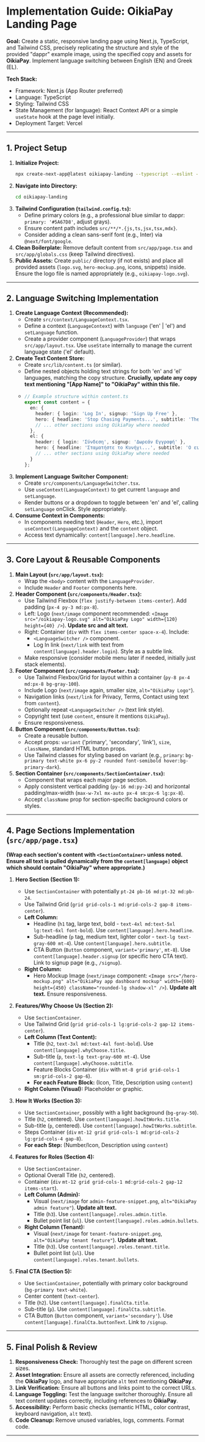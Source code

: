 # Implementation Guide: OikiaPay Landing Page

**Goal:** Create a static, responsive landing page using Next.js, TypeScript, and Tailwind CSS, precisely replicating the structure and style of the provided "dappr" example image, using the specified copy and assets for **OikiaPay**. Implement language switching between English (EN) and Greek (EL).

**Tech Stack:**
*   Framework: Next.js (App Router preferred)
*   Language: TypeScript
*   Styling: Tailwind CSS
*   State Management (for language): React Context API or a simple `useState` hook at the page level initially.
*   Deployment Target: Vercel

---

## 1. Project Setup

1.  **Initialize Project:**
    ```bash
    npx create-next-app@latest oikiapay-landing --typescript --eslint --tailwind --src-dir --app --import-alias "@/*"
    ```
2.  **Navigate into Directory:**
    ```bash
    cd oikiapay-landing
    ```
3.  **Tailwind Configuration (`tailwind.config.ts`):**
    *   Define primary colors (e.g., a professional blue similar to dappr: `primary: '#5A67D8'`, adjust grays).
    *   Ensure content path includes `src/**/*.{js,ts,jsx,tsx,mdx}`.
    *   Consider adding a clean sans-serif font (e.g., Inter) via `@next/font/google`.
4.  **Clean Boilerplate:** Remove default content from `src/app/page.tsx` and `src/app/globals.css` (keep Tailwind directives).
5.  **Public Assets:** Create `public/` directory (if not exists) and place all provided assets (`logo.svg`, `hero-mockup.png`, icons, snippets) inside. Ensure the logo file is named appropriately (e.g., `oikiapay-logo.svg`).

---

## 2. Language Switching Implementation

1.  **Create Language Context (Recommended):**
    *   Create `src/context/LanguageContext.tsx`.
    *   Define a context (`LanguageContext`) with `language` ('en' | 'el') and `setLanguage` function.
    *   Create a provider component (`LanguageProvider`) that wraps `src/app/layout.tsx`. Use `useState` internally to manage the current language state ('el' default).
2.  **Create Text Content Store:**
    *   Create `src/lib/content.ts` (or similar).
    *   Define nested objects holding text strings for both 'en' and 'el' languages, matching the copy structure. **Crucially, update any copy text mentioning "[App Name]" to "OikiaPay" within this file.**
    *   ```typescript
        // Example structure within content.ts
        export const content = {
          en: {
            header: { login: 'Log In', signup: 'Sign Up Free' },
            hero: { headline: 'Stop Chasing Payments...', subtitle: 'The easiest way... All in one place with OikiaPay.' },
            // ... other sections using OikiaPay where needed
          },
          el: {
            header: { login: 'Σύνδεση', signup: 'Δωρεάν Εγγραφή' },
            hero: { headline: 'Σταματήστε το Κυνήγι...', subtitle: 'Ο ευκολότερος τρόπος... Όλα σε ένα μέρος με το OikiaPay.' },
            // ... other sections using OikiaPay where needed
          }
        };
        ```
3.  **Implement Language Switcher Component:**
    *   Create `src/components/LanguageSwitcher.tsx`.
    *   Use `useContext(LanguageContext)` to get current `language` and `setLanguage`.
    *   Render buttons or a dropdown to toggle between 'en' and 'el', calling `setLanguage` onClick. Style appropriately.
4.  **Consume Context in Components:**
    *   In components needing text (`Header`, `Hero`, etc.), import `useContext(LanguageContext)` and the `content` object.
    *   Access text dynamically: `content[language].hero.headline`.

---

## 3. Core Layout & Reusable Components

1.  **Main Layout (`src/app/layout.tsx`):**
    *   Wrap the `<body>` content with the `LanguageProvider`.
    *   Include `Header` and `Footer` components here.
2.  **Header Component (`src/components/Header.tsx`):**
    *   Use Tailwind Flexbox (`flex justify-between items-center`). Add padding (`px-4 py-3 md:px-8`).
    *   Left: Logo (`next/image` component recommended: `<Image src="/oikiapay-logo.svg" alt="OikiaPay Logo" width={120} height={40} />`). **Update src and alt text.**
    *   Right: Container (`div` with `flex items-center space-x-4`). Include:
        *   `<LanguageSwitcher />` component.
        *   Log In link (`next/link` with text from `content[language].header.login`). Style as a subtle link.
    *   Make responsive (consider mobile menu later if needed, initially just stack elements).
3.  **Footer Component (`src/components/Footer.tsx`):**
    *   Use Tailwind Flexbox/Grid for layout within a container (`py-8 px-4 md:px-8 bg-gray-100`).
    *   Include Logo (`next/image` again, smaller size, `alt="OikiaPay Logo"`).
    *   Navigation links (`next/link` for Privacy, Terms, Contact using text from `content`).
    *   Optionally repeat `<LanguageSwitcher />` (text link style).
    *   Copyright text (use `content`, ensure it mentions `OikiaPay`).
    *   Ensure responsiveness.
4.  **Button Component (`src/components/Button.tsx`):**
    *   Create a reusable button.
    *   Accept props: `variant` ('primary', 'secondary', 'link'), `size`, `className`, standard HTML button props.
    *   Use Tailwind classes for styling based on variant (e.g., `primary`: `bg-primary text-white px-6 py-2 rounded font-semibold hover:bg-primary-dark`).
5.  **Section Container (`src/components/SectionContainer.tsx`):**
    *   Component that wraps each major page section.
    *   Apply consistent vertical padding (`py-16 md:py-24`) and horizontal padding/max-width (`max-w-7xl mx-auto px-4 sm:px-6 lg:px-8`).
    *   Accept `className` prop for section-specific background colors or styles.

---

## 4. Page Sections Implementation (`src/app/page.tsx`)

**(Wrap each section's content with `<SectionContainer>` unless noted. Ensure all text is pulled dynamically from the `content[language]` object which should contain "OikiaPay" where appropriate.)**

1.  **Hero Section (Section 1):**
    *   Use `SectionContainer` with potentially `pt-24 pb-16 md:pt-32 md:pb-24`.
    *   Use Tailwind Grid (`grid grid-cols-1 md:grid-cols-2 gap-8 items-center`).
    *   **Left Column:**
        *   Headline (`h1` tag, large text, bold - `text-4xl md:text-5xl lg:text-6xl font-bold`). Use `content[language].hero.headline`.
        *   Sub-headline (`p` tag, medium text, lighter color - `text-lg text-gray-600 mt-4`). Use `content[language].hero.subtitle`.
        *   CTA Button (`Button` component, `variant='primary'`, `mt-8`). Use `content[language].header.signup` (or specific hero CTA text). Link to signup page (e.g., `/signup`).
    *   **Right Column:**
        *   Hero Mockup Image (`next/image` component: `<Image src="/hero-mockup.png" alt="OikiaPay app dashboard mockup" width={600} height={450} className="rounded-lg shadow-xl" />`). **Update alt text.** Ensure responsiveness.

2.  **Features/Why Choose Us (Section 2):**
    *   Use `SectionContainer`.
    *   Use Tailwind Grid (`grid grid-cols-1 lg:grid-cols-2 gap-12 items-center`).
    *   **Left Column (Text Content):**
        *   Title (`h2`, `text-3xl md:text-4xl font-bold`). Use `content[language].whyChoose.title`.
        *   Sub-title (`p`, `text-lg text-gray-600 mt-4`). Use `content[language].whyChoose.subtitle`.
        *   Feature Blocks Container (`div` with `mt-8 grid grid-cols-1 sm:grid-cols-2 gap-6`).
        *   **For each Feature Block:** (Icon, Title, Description using `content`)
    *   **Right Column (Visual):** Placeholder or graphic.

3.  **How It Works (Section 3):**
    *   Use `SectionContainer`, possibly with a light background (`bg-gray-50`).
    *   Title (`h2`, centered). Use `content[language].howItWorks.title`.
    *   Sub-title (`p`, centered). Use `content[language].howItWorks.subtitle`.
    *   Steps Container (`div` `mt-12 grid grid-cols-1 md:grid-cols-2 lg:grid-cols-4 gap-8`).
    *   **For each Step:** (Number/Icon, Description using `content`)

4.  **Features for Roles (Section 4):**
    *   Use `SectionContainer`.
    *   Optional Overall Title (`h2`, centered).
    *   Container (`div` `mt-12 grid grid-cols-1 md:grid-cols-2 gap-12 items-start`).
    *   **Left Column (Admin):**
        *   Visual (`next/image` for `admin-feature-snippet.png`, `alt="OikiaPay admin feature"`). **Update alt text.**
        *   Title (`h3`). Use `content[language].roles.admin.title`.
        *   Bullet point list (`ul`). Use `content[language].roles.admin.bullets`.
    *   **Right Column (Tenant):**
        *   Visual (`next/image` for `tenant-feature-snippet.png`, `alt="OikiaPay tenant feature"`). **Update alt text.**
        *   Title (`h3`). Use `content[language].roles.tenant.title`.
        *   Bullet point list (`ul`). Use `content[language].roles.tenant.bullets`.

5.  **Final CTA (Section 5):**
    *   Use `SectionContainer`, potentially with primary color background (`bg-primary text-white`).
    *   Center content (`text-center`).
    *   Title (`h2`). Use `content[language].finalCta.title`.
    *   Sub-title (`p`). Use `content[language].finalCta.subtitle`.
    *   CTA Button (`Button` component, `variant='secondary'`). Use `content[language].finalCta.buttonText`. Link to `/signup`.

---

## 5. Final Polish & Review

1.  **Responsiveness Check:** Thoroughly test the page on different screen sizes.
2.  **Asset Integration:** Ensure all assets are correctly referenced, including the **OikiaPay** logo, and have appropriate `alt` text mentioning **OikiaPay**.
3.  **Link Verification:** Ensure all buttons and links point to the correct URLs.
4.  **Language Toggling:** Test the language switcher thoroughly. Ensure all text content updates correctly, including references to **OikiaPay**.
5.  **Accessibility:** Perform basic checks (semantic HTML, color contrast, keyboard navigation, `alt` text).
6.  **Code Cleanup:** Remove unused variables, logs, comments. Format code.

---